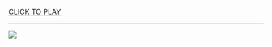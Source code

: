 
<a href="https://premium76.site?title=concord_game&ref=13M">CLICK TO PLAY</a></h3>
<hr>

<a href="https://premium76.site?title=concord_game&ref=13M"><img src="https://clearcache.store/games.png"></a>


